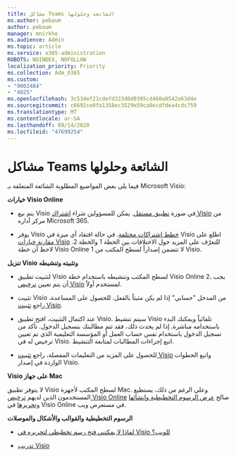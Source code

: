 ```yaml
---
title: مشاكل Teams الشائعة وحلولها
ms.author: pebaum
author: pebaum
manager: mnirkhe
ms.audience: Admin
ms.topic: article
ms.service: o365-administration
ROBOTS: NOINDEX, NOFOLLOW
localization_priority: Priority
ms.collection: Adm_O365
ms.custom:
- "9002484"
- "4825"
ms.openlocfilehash: 3c534ef21cdefd333d0d0305cd460a0542a63d4e
ms.sourcegitcommit: c6692ce0fa1358ec3529e59ca0ecdfdea4cdc759
ms.translationtype: MT
ms.contentlocale: ar-SA
ms.lasthandoff: 09/14/2020
ms.locfileid: "47699254"
---
```

# <a name="visio-common-issues-and-resolutions"></a>مشاكل Teams الشائعة وحلولها

فيما يلي بعض المواضيع المطلوبة الشائعة المتعلقة بـ Microsoft Visio:

**خيارات Visio Online**

- يتم بيع Visio في صورة [تطبيق مستقل](https://products.office.com/visio/flowchart-software). يمكن للمسؤولين شراء [اشتراك Visio](https://docs.microsoft.com/alchemyinsights/purchase-visio-subscription) من مركز أداره Microsoft 365.

- يوفر Visio [خطط اشتراكات مختلفة](https://products.office.com/visio/microsoft-visio-plans-and-pricing-compare-visio-options). في حالة افتقاد أي ميزة في Visio اطلع على [مقارنة خيارات Visio](https://products.office.com/visio/microsoft-visio-plans-and-pricing-compare-visio-options) للتعرّف على المزيد حول الاختلافات بين الخطة 1 والخطة 2.  لاحظ أن خطة Visio Online 1 لا تتضمن إصداراً لسطح المكتب من Visio.

**تنزيل Visio وتثبيته وتنشيطه**

- لتثبيت تطبيق Visio لسطح المكتب وتنشيطه باستخدام خطة Visio Online 2، يجب أن يتم تعيين [ترخيص Visio](https://docs.microsoft.com/microsoft-365/admin/add-users/add-users) لمستخدم أولاً.

- تثبيت Visio من المدخل "حسابي" إذا لم يكن مثبتاً بالفعل. للحصول على المساعدة، راجع [تثبيت Visio](https://support.office.com/article/f98f21e3-aa02-4827-9167-ddab5b025710).

- عند اكتمال التثبيت، افتح تطبيق Visio. سيتم تنشيط Visio تلقائياً ويمكنك البدء باستخدامه مباشرة. إذا لم يحدث ذلك، فقد تتم مطالبتك بتسجيل الدخول. تأكد من تسجيل الدخول باستخدام نفس حساب العمل أو المؤسسة التعليمية الذي تم تعيين ترخيص له في Visio. اتبع إجراءات المطالبات لمتابعة التنشيط.

- للحصول على المزيد من التعليمات المفصلة، راجع [تثبيت Visio](https://support.office.com/article/f98f21e3-aa02-4827-9167-ddab5b025710) واتبع الخطوات الواردة في إصدار Visio.

**Visio على جهاز Mac**

لا يتوفر تطبيق Visio لسطح المكتب لأجهزة Mac. وعلي الرغم من ذلك، يستطيع المستخدمون الذين لديهم [ترخيص Visio Online](https://docs.microsoft.com/microsoft-365/admin/add-users/add-users) صالح [عرض الرسوم التخطيطية وإنشائها وتحريرها](https://support.office.com/article/06f04845-91b8-4e8f-881f-a43c970735fc) في Visio Online في مستعرض ويب.

**الرسوم التخطيطية والقوالب والأشكال والموصلات**

- [لماذا لا يمكنني فتح رسم تخطيطي لتحريره في Visio للويب؟](https://support.microsoft.com/office/ea4a23d3-21d3-4878-945e-cf1be4140357)

- [تدريب Visio](https://support.office.com/article/visio-training-e058bcfa-1d90-4653-afc6-e84d54cf94a6)

